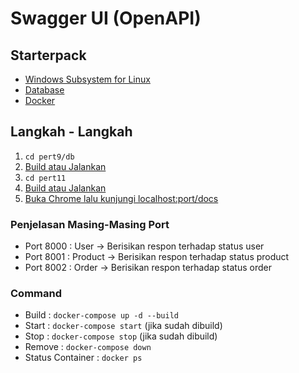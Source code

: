 # Swagger UI (OpenAPI)

## Starterpack
- [Windows Subsystem for Linux](https://www.microsoft.com/store/productId/9PDXGNCFSCZV)
- [Database](https://github.com/teamanubot/bhs_pemrograman/tree/main/pert9/db)
- [Docker](https://www.docker.com/products/docker-desktop)


## Langkah - Langkah
1. `cd pert9/db`
2. [Build atau Jalankan](#command)
3. `cd pert11`
4. [Build atau Jalankan](#command)
5. [Buka Chrome lalu kunjungi localhost:port/docs](#penjelasan-masing-masing-port)

### Penjelasan Masing-Masing Port
- Port 8000 : User -> Berisikan respon terhadap status user
- Port 8001 : Product -> Berisikan respon terhadap status product
- Port 8002 : Order -> Berisikan respon terhadap status order


### Command
- Build : `docker-compose up -d --build`
- Start : `docker-compose start` (jika sudah dibuild)
- Stop : `docker-compose stop` (jika sudah dibuild)
- Remove : `docker-compose down`
- Status Container : `docker ps`